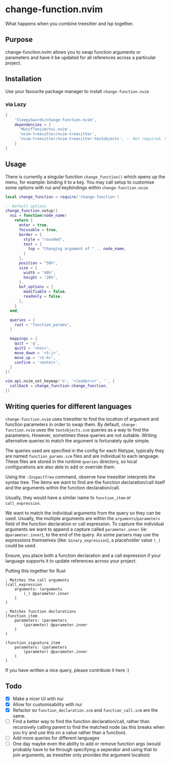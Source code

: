 # change-function.nvim
What happens when you combine treesitter and lsp together.

## Purpose

change-function.nvim allows you to swap function arguments or parameters and have it be updated for all references across a particular project.

## Installation
Use your favourite package manager to install `change-function.nvim`

### via Lazy
```lua
{
    'SleepySwords/change-function.nvim',
    dependencies = {
      'MunifTanjim/nui.nvim',
      'nvim-treesitter/nvim-treesitter',
      'nvim-treesitter/nvim-treesitter-textobjects', -- Not required, however provides fallback `textobjects.scm`
    }
}
```

## Usage
There is currently a singular function `change_function()` which opens up the menu, for example: binding it to a key. You may call setup to customise some options with nui and keybindings within `change-function.nvim`.

```lua
local change_function = require('change-function')

-- Default options
change_function.setup({
  nui = function(node_name)
    return {
      enter = true,
      focusable = true,
      border = {
        style = "rounded",
        text = {
          top = "Changing argument of " .. node_name,
        }
      },
      position = "50%",
      size = {
        width = "40%",
        height = "20%",
      },
      buf_options = {
        modifiable = false,
        readonly = false,
      },
    }
  end,

  queries = {
    rust = "function_params",
  }

  mappings = {
    quit = 'q',
    quit2 = '<esc>',
    move_down = '<S-j>',
    move_up = '<S-k>',
    confirm = '<enter>',
  }
})

vim.api.nvim_set_keymap('n', '<leader>cr', '', {
  callback = change_function.change_function,
})
```

## Writing queries for different languages

`change-function.nvim` uses treesitter to find the location of argument and function parameters in order to swap them. By default, `change-function.nvim` uses the `textobjects.scm` queries as a way to find the parameters. However, sometimes these queries are not suitable. Writing alternative queries to match the argument is fortunately quite simple.

The queries used are specified in the config for each filetype, typically they are named `function_params.scm` files and are individual to each language. These files are stored in the runtime `queries` directory, so local configurations are also able to add or override them.

Using the `:InspectTree` command, observe how treesitter interprets the syntax tree. The items we want to find are the function declaration/call itself and the arguments within the function declaration/call.

Usually, they would have a similar name to `function_item` or `call_expression`.

We want to match the individual arguments from the query so they can be used. Usually, the multiple arguments are within the `arguments`/`parameters` field of the function declaration or call expression. To capture the individual arguments we want to append a capture called `parameter.inner` (ie: `@parameter.inner`), to the end of the query. As some parsers may use the expressions themselves (like: `binary_expression`), a placeholder value `(_)` could be used.

Ensure, you place both a function declaration and a call expression if your language supports it to update references across your project.

Putting this together for Rust
```query
; Matches the call arguments
(call_expression
    arguments: (arguments
        (_) @parameter.inner
    )
)

; Matches function declarations
(function_item
    parameters: (parameters
        (parameter) @parameter.inner
    )
)

(function_signature_item
    parameters: (parameters
        (parameter) @parameter.inner
    )
)
```

If you have written a nice query, please contribute it here :)

## Todo
- [x] Make a nicer UI with nui
- [x] Allow for customisability with nui
- [x] Refactor so `function_declaration.scm` and `function_call.scm` are the same.
- [ ] Find a better way to find the function declaration/call, rather than recursively calling parent to find the matched node (as this breaks when you try and use this on a value rather than a function).
- [ ] Add more queries for different languages
- [ ] One day maybe even the ability to add or remove function args (would probably have to be through specifying a seperator and using that to join arguments, as treesitter only provides the argument location)
